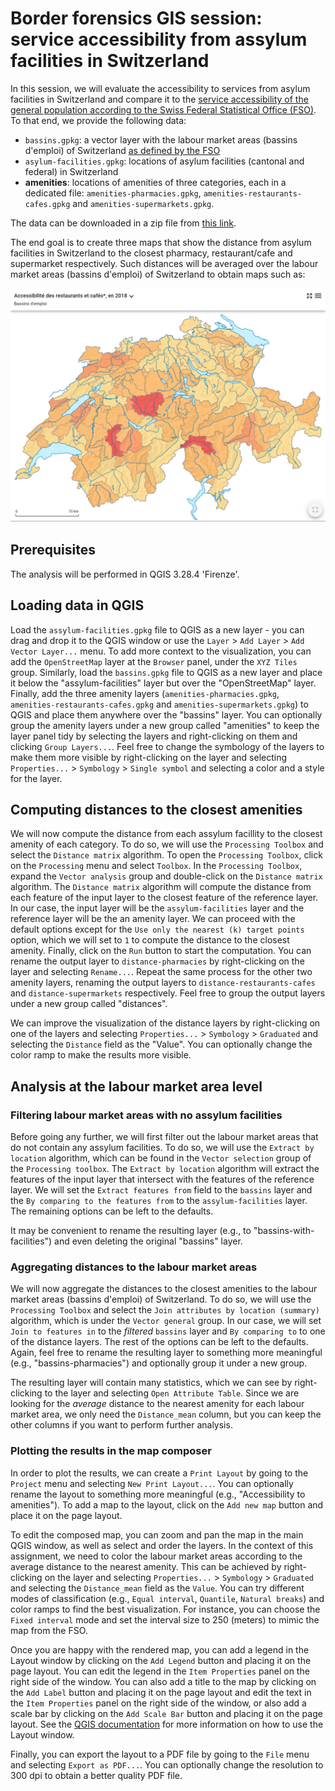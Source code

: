 # Border forensics GIS session: service accessibility from assylum facilities in Switzerland

In this session, we will evaluate the accessibility to services from asylum facilities in Switzerland and compare it to the [service accessibility of the general population according to the Swiss Federal Statistical Office (FSO)](https://www.bfs.admin.ch/bfs/fr/home/statistiques/themes-transversaux/analyses-spatiales/services-population/accessibilite.html). To that end, we provide the following data:

* `bassins.gpkg`: a vector layer with the labour market areas (bassins d'emploi) of Switzerland [as defined by the FSO](https://www.bfs.admin.ch/bfs/en/home/statistics/catalogues-databases.assetdetail.8966775.html)
* `asylum-facilities.gpkg`: locations of asylum facilities (cantonal and federal) in Switzerland
* **amenities**: locations of amenities of three categories, each in a dedicated file: `amenities-pharmacies.gpkg`, `amenities-restaurants-cafes.gpkg` and `amenities-supermarkets.gpkg`.

The data can be downloaded in a zip file from [this link](https://drive.switch.ch/index.php/s/lDv37pouN1fIXmU).

The end goal is to create three maps that show the distance from asylum facilities in Switzerland to the closest pharmacy, restaurant/cafe and supermarket respectively. Such distances will be averaged over the labour market areas (bassins d'emploi) of Switzerland to obtain maps such as:

![Accessibility to restaurants/cafes ([link to the source](https://www.atlas.bfs.admin.ch/maps/13.442/map/mapIdOnly/25092_fr.html))](images/restaurant-accessibility-fso.png)

## Prerequisites

The analysis will be performed in QGIS 3.28.4 'Firenze'.

## Loading data in QGIS

Load the `assylum-facilities.gpkg` file to QGIS as a new layer - you can drag and drop it to the QGIS window or use the `Layer` > `Add Layer` > `Add Vector Layer...` menu. To add more context to the visualization, you can add the `OpenStreetMap` layer at the `Browser` panel, under the `XYZ Tiles` group. Similarly, load the `bassins.gpkg` file to QGIS as a new layer and place it below the "assylum-facilities" layer but over the "OpenStreetMap" layer. Finally, add the three amenity layers (`amenities-pharmacies.gpkg`, `amenities-restaurants-cafes.gpkg` and `amenities-supermarkets.gpkg`) to QGIS and place them anywhere over the "bassins" layer. You can optionally group the amenity layers under a new group called "amenities" to keep the layer panel tidy by selecting the layers and right-clicking on them and clicking `Group Layers...`. Feel free to change the symbology of the layers to make them more visible by right-clicking on the layer and selecting `Properties...` > `Symbology` > `Single symbol` and selecting a color and a style for the layer.

## Computing distances to the closest amenities

We will now compute the distance from each assylum facillity to the closest amenity of each category. To do so, we will use the `Processing Toolbox` and select the `Distance matrix` algorithm. To open the `Processing Toolbox`, click on the `Processing` menu and select `Toolbox`. In the `Processing Toolbox`, expand the `Vector analysis` group and double-click on the `Distance matrix` algorithm. The `Distance matrix` algorithm will compute the distance from each feature of the input layer to the closest feature of the reference layer. In our case, the input layer will be the `assylum-facilities` layer and the reference layer will be the an amenity layer. We can proceed with the default options except for the `Use only the nearest (k) target points` option, which we will set to `1` to compute the distance to the closest amenity. Finally, click on the `Run` button to start the computation. You can rename the output layer to `distance-pharmacies` by right-clicking on the layer and selecting `Rename...`. Repeat the same process for the other two amenity layers, renaming the output layers to `distance-restaurants-cafes` and `distance-supermarkets` respectively. Feel free to group the output layers under a new group called "distances".

We can improve the visualization of the distance layers by right-clicking on one of the layers and selecting `Properties...` > `Symbology` > `Graduated` and selecting the `Distance` field as the "Value". You can optionally change the color ramp to make the results more visible.

## Analysis at the labour market area level

### Filtering labour market areas with no assylum facilities

Before going any further, we will first filter out the labour market areas that do not contain any assylum facilities. To do so, we will use the `Extract by location` algorithm, which can be found in the `Vector selection` group of the `Processing toolbox`. The `Extract by location` algorithm will extract the features of the input layer that intersect with the features of the reference layer. We will set the `Extract features from` field to the `bassins` layer and the `By comparing to the features from` to the `assylum-facilities` layer. The remaining options can be left to the defaults. 

It may be convenient to rename the resulting layer (e.g., to "bassins-with-facilities") and even deleting the original "bassins" layer.

### Aggregating distances to the labour market areas

We will now aggregate the distances to the closest amenities to the labour market areas (bassins d'emploi) of Switzerland. To do so, we will use the `Processing Toolbox` and select the `Join attributes by location (summary)` algorithm, which is under the `Vector general` group. In our case, we will set `Join to features in` to the *filtered* `bassins` layer and `By comparing to` to one of the distance layers. The rest of the options can be left to the defaults. Again, feel free to rename the resulting layer to something more meaningful (e.g., "bassins-pharmacies") and optionally group it under a new group.

The resulting layer will contain many statistics, which we can see by right-clicking to the layer and selecting `Open Attribute Table`. Since we are looking for the *average* distance to the nearest amenity for each labour market area, we only need the `Distance_mean` column, but you can keep the other columns if you want to perform further analysis.

### Plotting the results in the map composer

In order to plot the results, we can create a `Print Layout` by going to the `Project` menu and selecting `New Print Layout...`. You can optionally rename the layout to something more meaningful (e.g., "Accessibility to amenities"). To add a map to the layout, click on the `Add new map` button and place it on the page layout.

To edit the composed map, you can zoom and pan the map in the main QGIS window, as well as select and order the layers. In the context of this assignment, we need to color the labour market areas according to the average distance to the nearest amenity. This can be achieved by right-clicking on the layer and selecting `Properties...` > `Symbology` > `Graduated` and selecting the `Distance_mean` field as the `Value`. You can try different modes of classification (e.g., `Equal interval`, `Quantile`, `Natural breaks`) and color ramps to find the best visualization. For instance, you can choose the `Fixed interval` mode and set the interval size to 250 (meters) to mimic the map from the FSO.

Once you are happy with the rendered map, you can add a legend in the Layout window by clicking on the `Add Legend` button and placing it on the page layout. You can edit the legend in the `Item Properties` panel on the right side of the window. You can also add a title to the map by clicking on the `Add Label` button and placing it on the page layout and edit the text in the `Item Properties` panel on the right side of the window, or also add a scale bar by clicking on the `Add Scale Bar` button and placing it on the page layout. See the [QGIS documentation](https://docs.qgis.org/3.22/en/docs/user_manual/print_composer/index.html) for more information on how to use the Layout window.

Finally, you can export the layout to a PDF file by going to the `File` menu and selecting `Export as PDF...`. You can optionally change the resolution to 300 dpi to obtain a better quality PDF file.
